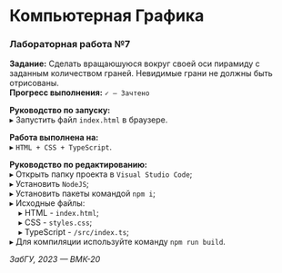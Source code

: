 # Компьютерная Графика
### Лабораторная работа №7

**Задание:** Сделать вращаюшуюся вокруг своей оси пирамиду с заданным количеством граней. Невидимые грани не должны быть отрисованы.  
**Прогресс выполнения:** `✓ — Зачтено` 

**Руководство по запуску:**  
▸ Запустить файл `index.html` в браузере.

**Работа выполнена на:**  
▸ `HTML + CSS + TypeScript`.

**Руководство по редактированию:**   
▸ Открыть папку проекта в `Visual Studio Code`;  
▸ Установить `NodeJS`;  
▸ Установить пакеты командой `npm i`;  
▸ Исходные файлы:  
&nbsp;&nbsp;&nbsp;&nbsp;▸ HTML - `index.html`;  
&nbsp;&nbsp;&nbsp;&nbsp;▸ CSS - `styles.css`;  
&nbsp;&nbsp;&nbsp;&nbsp;▸ TypeScript - `/src/index.ts`;  
▸ Для компиляции используйте команду `npm run build`.

*ЗабГУ, 2023 — ВМК-20*
